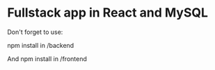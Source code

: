 ﻿# Fullstack app in React and MySQL

Don't forget to use:

npm install in /backend

And npm install in /frontend
